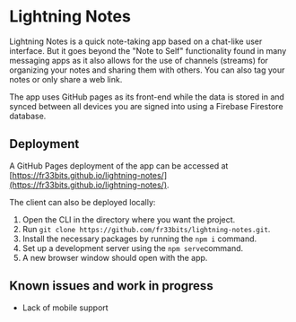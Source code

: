# Lightning Notes

Lightning Notes is a quick note-taking app based on a chat-like user interface. But it goes beyond the "Note to Self" functionality found in many messaging apps as it also allows for the use of channels (streams) for organizing your notes and sharing them with others. You can also tag your notes or only share a web link.

The app uses GitHub pages as its front-end while the data is stored in and synced between all devices you are signed into using a Firebase Firestore database.

## Deployment

A GitHub Pages deployment of the app can be accessed at [https://fr33bits.github.io/lightning-notes/](https://fr33bits.github.io/lightning-notes/).

The client can also be deployed locally:

1. Open the CLI in the directory where you want the project.
2. Run `git clone https://github.com/fr33bits/lightning-notes.git`.
3. Install the necessary packages by running the `npm i` command.
4. Set up a development server using the `npm serve`command.
5. A new browser window should open with the app.

## Known issues and work in progress

- Lack of mobile support
